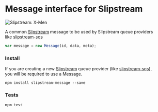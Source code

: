 # Message interface for Slipstream

![Slipstream: X-Men](https://s3-ap-southeast-2.amazonaws.com/pixy-marketing/github/slipstream.jpg)

A common [Slipstream](https://github.com/crimsonronin/slipstream) message to be used by Slipstream queue providers like [slipstream-sqs](https://github.com/crimsonronin/slipstream-sqs)

```javascript
var message = new Message(id, data, meta);
```

### Install

If you are creating a new [Slipstream](https://github.com/crimsonronin/slipstream) queue provider (like [slipstream-sqs](https://github.com/crimsonronin/slipstream-sqs)), you will be required to use a Message.

```
npm install slipstream-message --save
```

### Tests

```
npm test
```